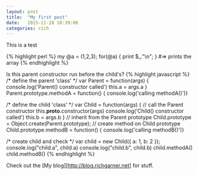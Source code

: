 ```yaml
---
layout: post
title:  "My first post"
date:   2015-11-28 10:39:00
categories: rich
---
```

This is a test

{% highlight perl %}
my @a = (1,2,3);
for(@a) {
	print $_."\n";
}
#=> prints the array
{% endhighlight %}

Is this parent constructor run before the child's?
{% highlight javascript %}
/* define the parent 'class' */
var Parent = function(args) {
	console.log('Parent() constructor called')
	this.a = args.a
}
Parent.prototype.methodA = function() { console.log('calling methodA()')}

/* define the child 'class' */
var Child = function(args) {
	// call the Parent constructor
	this.__proto__.constructor(args)
	console.log('Child() constructor called')
	this.b = args.b
}
// inherit from the Parent prototype
Child.prototype = Object.create(Parent.prototype);
// create method on Child prototype
Child.prototype.methodB = function() { console.log('calling methodB()')}

/* create child and check */
var child = new Child({ a: 1, b: 2 });
console.log("child.a", child.a)
console.log("child.b", child.b)
child.methodA()
child.methodB()
{% endhighlight %}

Check out the [My blog][http://blog.richgarner.net] for stuff. 

[jekyll]:      http://jekyllrb.com
[jekyll-gh]:   https://github.com/jekyll/jekyll
[jekyll-help]: https://github.com/jekyll/jekyll-help
